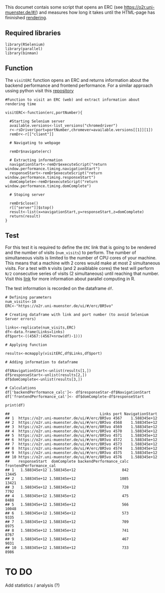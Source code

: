 This documet contais some script that opens an ERC (see
<a href="https://o2r.uni-muenster.de/#/" class="uri">https://o2r.uni-muenster.de/#/</a>)
and measures how long it takes until the HTML-page has fininished
[rendering](https://en.wikipedia.org/wiki/Front_end_and_back_end).

Required libraries
------------------

    library(RSelenium)
    library(parallel)
    library(binman)

Function
--------

The `visitERC` function opens an ERC and returns information about the
backend performance and frontend performance. For a similar approach
ussing python visit this
[repository](https://github.com/chewitt-swts/GeicoAutoTest/blob/master/PageLoadTimeClass.py)

    #Function to visit an ERC (web) and extract information about rendering time

    visitERC<-function(erc,portNumber){
      
      #Starting Selenium server
      available.versions<-list_versions("chromedriver")
      r<-rsDriver(port=portNumber,chromever=available.versions[[1]][1])
      remDr<-r[["client"]]
      
      # Navigating to webpage
      
      remDr$navigate(erc)
      
      # Extracting information
      navigationStart<-remDr$executeScript("return window.performance.timing.navigationStart")
      responseStart<-remDr$executeScript("return window.performance.timing.responseStart")
      domComplete<-remDr$executeScript("return window.performance.timing.domComplete")
      
      # Stoping server
      
      remDr$close()
      r[["server"]]$stop()
      result<-list(x=navigationStart,y=responseStart,z=domComplete)
      return(result)
    }

Test
----

For this test it is required to define the `ERC` link that is going to
be rendered and the number of visits (`num_visits`) to perform. The
number of simultaneous visits is limited to the number of CPU cores of
your machine. This means that a machine with 2 cores would make at most
2 simultaneous visits. For a test with `N` visits (and 2 avaiblable
cores) the test will perform `N/2` consecutive series of visits (2
simultaneous) until reaching that number. Visit this
[link](https://nceas.github.io/oss-lessons/parallel-computing-in-r/parallel-computing-in-r.html)
for more information about parallel computing in R.

The test information is recorded on the dataframe `df`.

    # Defining parameters
    num_visits<-10
    ERC<-"https://o2r.uni-muenster.de/ui/#/erc/BR5vo"

    # Creating dataframe with link and port number (to avoid Selenium Server errors)

    links<-replicate(num_visits,ERC)
    df<-data.frame(Links=links)
    df$port<-((4567:(4567+nrow(df)-1)))

    # Applying function

    results<-mcmapply(visitERC,df$Links,df$port)

    # Adding information to dataframe

    df$NavigationStart<-unlist(results[1,])
    df$responseStart<-unlist(results[2,])
    df$domComplete<-unlist(results[3,])

    # Calculations
    df['backendPerformance_calc']<- df$responseStar-df$NavigationStart
    df['frontendPerformance_cal']<- df$domComplete-df$responseStart

    print(df)

    ##                                         Links port NavigationStart
    ## 1  https://o2r.uni-muenster.de/ui/#/erc/BR5vo 4567    1.588345e+12
    ## 2  https://o2r.uni-muenster.de/ui/#/erc/BR5vo 4568    1.588345e+12
    ## 3  https://o2r.uni-muenster.de/ui/#/erc/BR5vo 4569    1.588345e+12
    ## 4  https://o2r.uni-muenster.de/ui/#/erc/BR5vo 4570    1.588345e+12
    ## 5  https://o2r.uni-muenster.de/ui/#/erc/BR5vo 4571    1.588345e+12
    ## 6  https://o2r.uni-muenster.de/ui/#/erc/BR5vo 4572    1.588345e+12
    ## 7  https://o2r.uni-muenster.de/ui/#/erc/BR5vo 4573    1.588345e+12
    ## 8  https://o2r.uni-muenster.de/ui/#/erc/BR5vo 4574    1.588345e+12
    ## 9  https://o2r.uni-muenster.de/ui/#/erc/BR5vo 4575    1.588345e+12
    ## 10 https://o2r.uni-muenster.de/ui/#/erc/BR5vo 4576    1.588345e+12
    ##    responseStart  domComplete backendPerformance_calc frontendPerformance_cal
    ## 1   1.588345e+12 1.588345e+12                     842                   13445
    ## 2   1.588345e+12 1.588345e+12                    1085                   13421
    ## 3   1.588345e+12 1.588345e+12                     728                    7792
    ## 4   1.588345e+12 1.588345e+12                     475                    8488
    ## 5   1.588345e+12 1.588345e+12                     566                   10048
    ## 6   1.588345e+12 1.588345e+12                     573                    9335
    ## 7   1.588345e+12 1.588345e+12                     709                    8975
    ## 8   1.588345e+12 1.588345e+12                     741                    8767
    ## 9   1.588345e+12 1.588345e+12                     467                    9031
    ## 10  1.588345e+12 1.588345e+12                     733                    8986

TO DO
=====

Add statistics / analysis (?)
